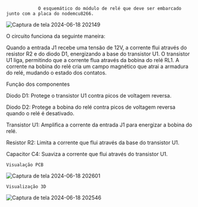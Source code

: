                 O esquemático do módulo de relé que deve ser embarcado junto com a placa do nodemcu8266.

![Captura de tela 2024-06-18 202149](https://github.com/ViZanella/SISTEMAS-EMBARCADOS-RTOS./assets/126624524/2b21af82-89bd-4cc3-93b5-3245f5580270)


  O circuito funciona da seguinte maneira:


  Quando a entrada J1 recebe uma tensão de 12V, a corrente flui através do resistor R2 e do diodo D1, energizando a base do transistor U1.
O transistor U1 liga, permitindo que a corrente flua através da bobina do relé RL1.
A corrente na bobina do relé cria um campo magnético que atrai a armadura do relé, mudando o estado dos contatos.

  Função dos componentes

Diodo D1: Protege o transistor U1 contra picos de voltagem reversa.

Diodo D2: Protege a bobina do relé contra picos de voltagem reversa quando o relé é desativado.

Transistor U1: Amplifica a corrente da entrada J1 para energizar a bobina do relé.

Resistor R2: Limita a corrente que flui através da base do transistor U1.

Capacitor C4: Suaviza a corrente que flui através do transistor U1.

    Visualação PCB

![Captura de tela 2024-06-18 202601](https://github.com/ViZanella/SISTEMAS-EMBARCADOS-RTOS./assets/126624524/b0aa25a3-c0d1-4a9a-9a93-95887701d402)


    Visualização 3D

![Captura de tela 2024-06-18 202546](https://github.com/ViZanella/SISTEMAS-EMBARCADOS-RTOS./assets/126624524/623665b5-b4c7-4125-ad6f-a59d8aabff30)
